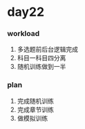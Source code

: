 # day22

### workload

1. 多选题前后台逻辑完成
2. 科目一科目四分离
3. 随机训练做到一半

### plan

1. 完成随机训练
2. 完成章节训练
3. 做模拟训练